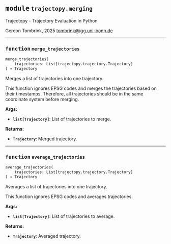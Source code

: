 
## <kbd>module</kbd> `trajectopy.merging`
Trajectopy - Trajectory Evaluation in Python 

Gereon Tombrink, 2025 tombrink@igg.uni-bonn.de 


---

### <kbd>function</kbd> `merge_trajectories`

```python
merge_trajectories(
    trajectories: List[trajectopy.trajectory.Trajectory]
) → Trajectory
```

Merges a list of trajectories into one trajectory. 

This function ignores EPSG codes and merges the trajectories based on their timestamps. Therefore, all trajectories should be in the same coordinate system before merging. 



**Args:**
 
 - <b>`list[Trajectory]`</b>:  List of trajectories to merge. 



**Returns:**
 
 - <b>`Trajectory`</b>:  Merged trajectory. 


---

### <kbd>function</kbd> `average_trajectories`

```python
average_trajectories(
    trajectories: List[trajectopy.trajectory.Trajectory]
) → Trajectory
```

Averages a list of trajectories into one trajectory. 

This function ignores EPSG codes and averages trajectories. 



**Args:**
 
 - <b>`list[Trajectory]`</b>:  List of trajectories to average. 



**Returns:**
 
 - <b>`Trajectory`</b>:  Averaged trajectory. 


